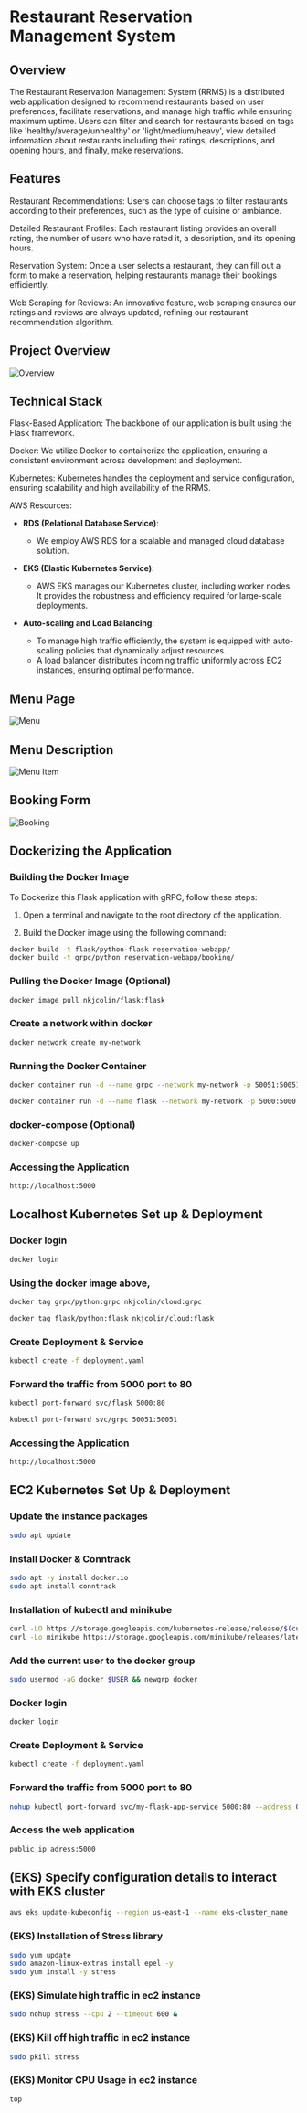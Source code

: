 # Restaurant Reservation Management System

## Overview

The Restaurant Reservation Management System (RRMS) is a distributed web application designed to recommend restaurants based on user preferences, facilitate reservations, and manage high traffic while ensuring maximum uptime. Users can filter and search for restaurants based on tags like 'healthy/average/unhealthy' or 'light/medium/heavy', view detailed information about restaurants including their ratings, descriptions, and opening hours, and finally, make reservations.

## Features
Restaurant Recommendations: Users can choose tags to filter restaurants according to their preferences, such as the type of cuisine or ambiance.

Detailed Restaurant Profiles: Each restaurant listing provides an overall rating, the number of users who have rated it, a description, and its opening hours.

Reservation System: Once a user selects a restaurant, they can fill out a form to make a reservation, helping restaurants manage their bookings efficiently.

Web Scraping for Reviews: An innovative feature, web scraping ensures our ratings and reviews are always updated, refining our restaurant recommendation algorithm.

## Project Overview 
![Overview](/documents/overview.png)

## Technical Stack
Flask-Based Application: The backbone of our application is built using the Flask framework.

Docker: We utilize Docker to containerize the application, ensuring a consistent environment across development and deployment.

Kubernetes: Kubernetes handles the deployment and service configuration, ensuring scalability and high availability of the RRMS.

AWS Resources:
- **RDS (Relational Database Service)**: 
  - We employ AWS RDS for a scalable and managed cloud database solution.

- **EKS (Elastic Kubernetes Service)**:
  - AWS EKS manages our Kubernetes cluster, including worker nodes. It provides the robustness and efficiency required for large-scale deployments.

- **Auto-scaling and Load Balancing**: 
  - To manage high traffic efficiently, the system is equipped with auto-scaling policies that dynamically adjust resources.
  - A load balancer distributes incoming traffic uniformly across EC2 instances, ensuring optimal performance.

## Menu Page
![Menu](/documents/menu.png)
## Menu Description
![Menu Item](/documents/menu-item.png)
## Booking Form
![Booking](/documents/booking.png)




## Dockerizing the Application

### Building the Docker Image

To Dockerize this Flask application with gRPC, follow these steps:

1. Open a terminal and navigate to the root directory of the application.

2. Build the Docker image using the following command:

```bash
docker build -t flask/python-flask reservation-webapp/
docker build -t grpc/python reservation-webapp/booking/
```

### Pulling the Docker Image (Optional)

```bash
docker image pull nkjcolin/flask:flask
```

### Create a network within docker
```bash
docker network create my-network
```

### Running the Docker Container
```bash
docker container run -d --name grpc --network my-network -p 50051:50051 grpc/python
```
```bash
docker container run -d --name flask --network my-network -p 5000:5000 flask/python-flask
```
### docker-compose (Optional)
```bash
docker-compose up
```

### Accessing the Application
```bash
http://localhost:5000
```

## Localhost Kubernetes Set up & Deployment

### Docker login
```bash
docker login 
```

### Using the docker image above,

```bash
docker tag grpc/python:grpc nkjcolin/cloud:grpc
```

```bash
docker tag flask/python:flask nkjcolin/cloud:flask
```

### Create Deployment & Service 
```bash
kubectl create -f deployment.yaml
```

### Forward the traffic from 5000 port to 80

```bash
kubectl port-forward svc/flask 5000:80
```

```bash
kubectl port-forward svc/grpc 50051:50051
```

### Accessing the Application
```bash
http://localhost:5000
```


## EC2 Kubernetes Set Up & Deployment 

### Update the instance packages
```bash
sudo apt update
```

### Install Docker & Conntrack
```bash
sudo apt -y install docker.io
sudo apt install conntrack
```


### Installation of kubectl and minikube 
```bash
curl -LO https://storage.googleapis.com/kubernetes-release/release/$(curl -s https://storage.googleapis.com/kubernetes-release/release/stable.txt)/bin/linux/amd64/kubectl && chmod +x ./kubectl && sudo mv ./kubectl /usr/local/bin/kubectl
curl -Lo minikube https://storage.googleapis.com/minikube/releases/latest/minikube-linux-amd64 && chmod +x minikube && sudo mv minikube /usr/local/bin/
```

### Add the current user to the docker group
```bash
sudo usermod -aG docker $USER && newgrp docker
```

### Docker login
```bash
docker login 
```

### Create Deployment & Service 
```bash
kubectl create -f deployment.yaml
```

### Forward the traffic from 5000 port to 80
```bash
nohup kubectl port-forward svc/my-flask-app-service 5000:80 --address 0.0.0.0 &
```

### Access the web application 
```bash
public_ip_adress:5000
```

## (EKS) Specify configuration details to interact with EKS cluster
```bash
aws eks update-kubeconfig --region us-east-1 --name eks-cluster_name
```
### (EKS) Installation of Stress library 
```bash
sudo yum update
sudo amazon-linux-extras install epel -y
sudo yum install -y stress
```
### (EKS) Simulate high traffic in ec2 instance
```bash
sudo nohup stress --cpu 2 --timeout 600 &
```
### (EKS) Kill off high traffic in ec2 instance
```bash
sudo pkill stress
```
### (EKS) Monitor CPU Usage in ec2 instance
```bash
top
```
